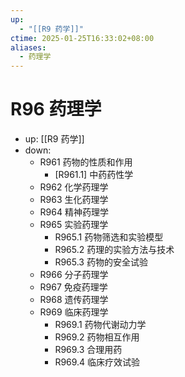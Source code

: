 ```yaml
---
up:
  - "[[R9 药学]]"
ctime: 2025-01-25T16:33:02+08:00
aliases:
  - 药理学
---
```


# R96 药理学

- up: [[R9 药学]]
- down:	
	- R961 药物的性质和作用
		- [R961.1] 中药药性学
	- R962 化学药理学
	- R963 生化药理学
	- R964 精神药理学
	- R965 实验药理学
		- R965.1 药物筛选和实验模型
		- R965.2 药理的实验方法与技术
		- R965.3 药物的安全试验
	- R966 分子药理学
	- R967 免疫药理学
	- R968 遗传药理学
	- R969 临床药理学
		- R969.1 药物代谢动力学
		- R969.2 药物相互作用
		- R969.3 合理用药
		- R969.4 临床疗效试验
	
